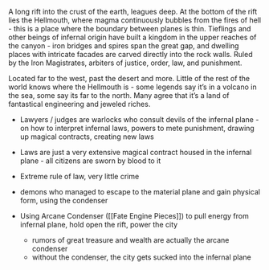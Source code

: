 A long rift into the crust of the earth, leagues deep. At the bottom of the rift lies the Hellmouth, where magma continuously bubbles from the fires of hell - this is a place where the boundary between planes is thin. Tieflings and other beings of infernal origin have built a kingdom in the upper reaches of the canyon - iron bridges and spires span the great gap, and dwelling places with intricate facades are carved directly into the rock walls. Ruled by the Iron Magistrates, arbiters of justice, order, law, and punishment.

Located far to the west, past the desert and more. Little of the rest of the world knows where the Hellmouth is - some legends say it’s in a volcano in the sea, some say its far to the north. Many agree that it’s a land of fantastical engineering and jeweled riches.

- Lawyers / judges are warlocks who consult devils of the infernal plane - on how to interpret infernal laws, powers to mete punishment, drawing up magical contracts, creating new laws
- Laws are just a very extensive magical contract housed in the infernal plane - all citizens are sworn by blood to it
- Extreme rule of law, very little crime

- demons who managed to escape to the material plane and gain physical form, using the condenser
- Using Arcane Condenser ([[Fate Engine Pieces]]) to pull energy from infernal plane, hold open the rift, power the city
	- rumors of great treasure and wealth are actually the arcane condenser
	- without the condenser, the city gets sucked into the infernal plane
